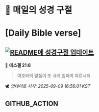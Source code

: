 # 🙏 매일의 성경 구절
# [Daily Bible verse]
## [![README에 성경구절 업데이트](https://github.com/DONGSUKA/first_test/actions/workflows/update-readme-bible.yml/badge.svg)](https://github.com/DONGSUKA/first_test/actions/workflows/update-readme-bible.yml)
<!-- START_BIBLE_VERSE -->
📖 **에스겔 21:8**
> 여호와의 말씀이 또 내게 임하여 이르시되

🕊️ _업데이트 시각: 2025-09-09 16:56:01 KST_
  <!-- END_BIBLE_VERSE -->
## GITHUB_ACTION
